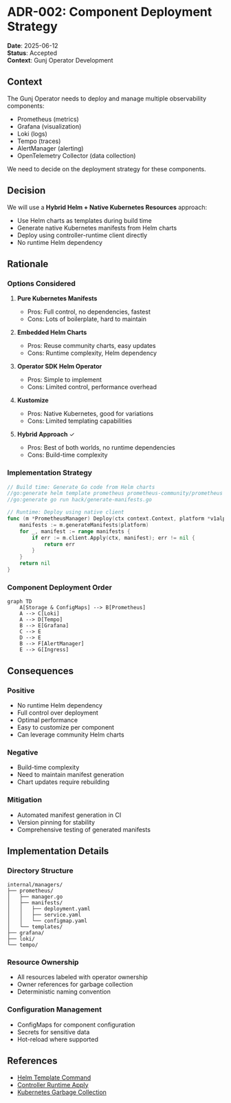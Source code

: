 # ADR-002: Component Deployment Strategy

**Date**: 2025-06-12  
**Status**: Accepted  
**Context**: Gunj Operator Development  

## Context

The Gunj Operator needs to deploy and manage multiple observability components:
- Prometheus (metrics)
- Grafana (visualization)
- Loki (logs)
- Tempo (traces)
- AlertManager (alerting)
- OpenTelemetry Collector (data collection)

We need to decide on the deployment strategy for these components.

## Decision

We will use a **Hybrid Helm + Native Kubernetes Resources** approach:
- Use Helm charts as templates during build time
- Generate native Kubernetes manifests from Helm charts
- Deploy using controller-runtime client directly
- No runtime Helm dependency

## Rationale

### Options Considered

1. **Pure Kubernetes Manifests**
   - Pros: Full control, no dependencies, fastest
   - Cons: Lots of boilerplate, hard to maintain

2. **Embedded Helm Charts**
   - Pros: Reuse community charts, easy updates
   - Cons: Runtime complexity, Helm dependency

3. **Operator SDK Helm Operator**
   - Pros: Simple to implement
   - Cons: Limited control, performance overhead

4. **Kustomize**
   - Pros: Native Kubernetes, good for variations
   - Cons: Limited templating capabilities

5. **Hybrid Approach** ✓
   - Pros: Best of both worlds, no runtime dependencies
   - Cons: Build-time complexity

### Implementation Strategy

```go
// Build time: Generate Go code from Helm charts
//go:generate helm template prometheus prometheus-community/prometheus -f values/prometheus.yaml > manifests/prometheus.yaml
//go:generate go run hack/generate-manifests.go

// Runtime: Deploy using native client
func (m *PrometheusManager) Deploy(ctx context.Context, platform *v1alpha1.ObservabilityPlatform) error {
    manifests := m.generateManifests(platform)
    for _, manifest := range manifests {
        if err := m.client.Apply(ctx, manifest); err != nil {
            return err
        }
    }
    return nil
}
```

### Component Deployment Order

```mermaid
graph TD
    A[Storage & ConfigMaps] --> B[Prometheus]
    A --> C[Loki]
    A --> D[Tempo]
    B --> E[Grafana]
    C --> E
    D --> E
    B --> F[AlertManager]
    E --> G[Ingress]
```

## Consequences

### Positive
- No runtime Helm dependency
- Full control over deployment
- Optimal performance
- Easy to customize per component
- Can leverage community Helm charts

### Negative
- Build-time complexity
- Need to maintain manifest generation
- Chart updates require rebuilding

### Mitigation
- Automated manifest generation in CI
- Version pinning for stability
- Comprehensive testing of generated manifests

## Implementation Details

### Directory Structure
```
internal/managers/
├── prometheus/
│   ├── manager.go
│   ├── manifests/
│   │   ├── deployment.yaml
│   │   ├── service.yaml
│   │   └── configmap.yaml
│   └── templates/
├── grafana/
├── loki/
└── tempo/
```

### Resource Ownership
- All resources labeled with operator ownership
- Owner references for garbage collection
- Deterministic naming convention

### Configuration Management
- ConfigMaps for component configuration
- Secrets for sensitive data
- Hot-reload where supported

## References
- [Helm Template Command](https://helm.sh/docs/helm/helm_template/)
- [Controller Runtime Apply](https://github.com/kubernetes-sigs/controller-runtime)
- [Kubernetes Garbage Collection](https://kubernetes.io/docs/concepts/workloads/controllers/garbage-collection/)
